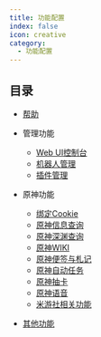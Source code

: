 ```yaml
---
title: 功能配置
index: false
icon: creative
category:
  - 功能配置
---
```


## 目录

- [帮助](help.md)

- 管理功能
  - [Web UI控制台](manage/web_ui.md)
  - [机器人管理](manage/bot-manage.md)
  - [插件管理](manage/plugin-manage.md)

- 原神功能
    - [绑定Cookie](genshin/bind-cookie.md)
    - [原神信息查询](genshin/genshin-info.md)
    - [原神深渊查询](genshin/genshin-abyss.md)
    - [原神WIKI](genshin/genshin-wiki.md)
    - [原神便签与札记](genshin/genshin-notes.md)
    - [原神自动任务](genshin/genshin-autobbs.md)
    - [原神抽卡](genshin/genshin-gacha.md)
    - [原神语音](genshin/genshin-voice.md)
    - [米游社相关功能](genshin/miyoushe.md)

- [其他功能](other/other.md)